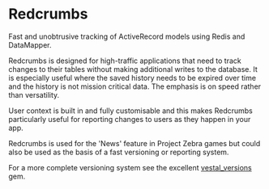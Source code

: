 # Redcrumbs

Fast and unobtrusive tracking of ActiveRecord models using Redis and DataMapper.

Redcrumbs is designed for high-traffic applications that need to track changes to their tables without making additional writes to the database. It is especially useful where the saved history needs to be expired over time and the history is not mission critical data. The emphasis is on speed rather than versatility.

User context is built in and fully customisable and this makes Redcrumbs particularly useful for reporting changes to users as they happen in your app.

Redcrumbs is used for the 'News' feature in Project Zebra games but could also be used as the basis of a fast versioning or reporting system.

For a more complete versioning system see the excellent [vestal_versions](https://github.com/laserlemon/vestal_versions) gem.